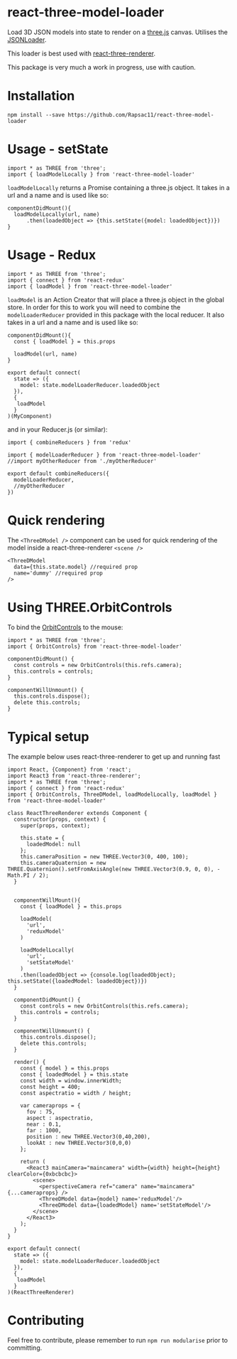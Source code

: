 # react-three-model-loader

Load 3D JSON models into state to render on a [three.js](http://threejs.org/) canvas. Utilises the [JSONLoader](https://threejs.org/docs/#api/loaders/JSONLoader).

This loader is best used with [react-three-renderer](https://github.com/toxicFork/react-three-renderer).

This package is very much a work in progress, use with caution.

Installation
=============
```
npm install --save https://github.com/Rapsac11/react-three-model-loader
```

Usage - setState
=============
```
import * as THREE from 'three';
import { loadModelLocally } from 'react-three-model-loader'
```

`loadModelLocally` returns a Promise containing a three.js object. It takes in a url and a name and is used like so:

```
componentDidMount(){
  loadModelLocally(url, name)
      .then(loadedObject => {this.setState({model: loadedObject})})
}
```

Usage - Redux
=============
```
import * as THREE from 'three';
import { connect } from 'react-redux'
import { loadModel } from 'react-three-model-loader'
```

`loadModel` is an Action Creator that will place a three.js object in the global store. In order for this to work you will need to combine the `modelLoaderReducer` provided in this package with the local reducer. It also takes in a url and a name and is used like so:

```
componentDidMount(){
  const { loadModel } = this.props

  loadModel(url, name)
}

export default connect(
  state => ({
    model: state.modelLoaderReducer.loadedObject
  }),
  {
   loadModel
  }
)(MyComponent)
```

and in your Reducer.js (or similar):

```
import { combineReducers } from 'redux'

import { modelLoaderReducer } from 'react-three-model-loader'
//import myOtherReducer from './myOtherReducer'

export default combineReducers({
  modelLoaderReducer,
  //myOtherReducer
})
```
Quick rendering
=============
The `<ThreeDModel />` component can be used for quick rendering of the model inside a react-three-renderer `<scene />`

```
<ThreeDModel
  data={this.state.model} //required prop
  name='dummy' //required prop
/>
```

Using THREE.OrbitControls
=============
To bind the [OrbitControls](https://threejs.org/docs/#examples/controls/OrbitControls) to the mouse:

```
import * as THREE from 'three';
import { OrbitControls} from 'react-three-model-loader'

componentDidMount() {
  const controls = new OrbitControls(this.refs.camera);
  this.controls = controls;
}

componentWillUnmount() {
  this.controls.dispose();
  delete this.controls;
}
```

Typical setup
=============
The example below uses react-three-renderer to get up and running fast
```
import React, {Component} from 'react';
import React3 from 'react-three-renderer';
import * as THREE from 'three';
import { connect } from 'react-redux'
import { OrbitControls, ThreeDModel, loadModelLocally, loadModel } from 'react-three-model-loader'

class ReactThreeRenderer extends Component {
  constructor(props, context) {
    super(props, context);

    this.state = {
      loadedModel: null
    };
    this.cameraPosition = new THREE.Vector3(0, 400, 100);
    this.cameraQuaternion = new THREE.Quaternion().setFromAxisAngle(new THREE.Vector3(0.9, 0, 0), -Math.PI / 2);
  }


  componentWillMount(){
    const { loadModel } = this.props

    loadModel(
      'url',
      'reduxModel'
    )

    loadModelLocally(
      'url',
      'setStateModel'
    )
    .then(loadedObject => {console.log(loadedObject); this.setState({loadedModel: loadedObject})})
  }

  componentDidMount() {
    const controls = new OrbitControls(this.refs.camera);
    this.controls = controls;
  }

  componentWillUnmount() {
    this.controls.dispose();
    delete this.controls;
  }

  render() {
    const { model } = this.props
    const { loadedModel } = this.state
    const width = window.innerWidth;
    const height = 400;
    const aspectratio = width / height;

    var cameraprops = {
      fov : 75,
      aspect : aspectratio,
      near : 0.1,
      far : 1000,
      position : new THREE.Vector3(0,40,200),
      lookAt : new THREE.Vector3(0,0,0)
    };

    return (
      <React3 mainCamera="maincamera" width={width} height={height} clearColor={0xbcbcbc}>
        <scene>
          <perspectiveCamera ref="camera" name="maincamera" {...cameraprops} />
          <ThreeDModel data={model} name='reduxModel'/>
          <ThreeDModel data={loadedModel} name='setStateModel'/>
        </scene>
      </React3>
    );
  }
}

export default connect(
  state => ({
    model: state.modelLoaderReducer.loadedObject
  }),
  {
   loadModel
  }
)(ReactThreeRenderer)

```

Contributing
=============
Feel free to contribute, please remember to run `npm run modularise` prior to committing.
